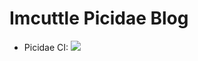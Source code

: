 # Imcuttle Picidae Blog

- Picidae CI: ![](https://travis-ci.org/imcuttle/blogsource.svg?branch=picidae)